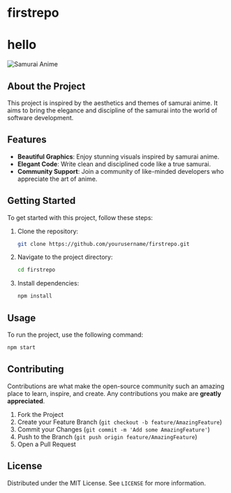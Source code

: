 # firstrepo
# hello
![Samurai Anime](https://example.com/samurai-anime.jpg)

## About the Project
This project is inspired by the aesthetics and themes of samurai anime. It aims to bring the elegance and discipline of the samurai into the world of software development.

## Features
- **Beautiful Graphics**: Enjoy stunning visuals inspired by samurai anime.
- **Elegant Code**: Write clean and disciplined code like a true samurai.
- **Community Support**: Join a community of like-minded developers who appreciate the art of anime.

## Getting Started
To get started with this project, follow these steps:

1. Clone the repository:
    ```sh
    git clone https://github.com/yourusername/firstrepo.git
    ```
2. Navigate to the project directory:
    ```sh
    cd firstrepo
    ```
3. Install dependencies:
    ```sh
    npm install
    ```

## Usage
To run the project, use the following command:
```sh
npm start
```

## Contributing
Contributions are what make the open-source community such an amazing place to learn, inspire, and create. Any contributions you make are **greatly appreciated**.

1. Fork the Project
2. Create your Feature Branch (`git checkout -b feature/AmazingFeature`)
3. Commit your Changes (`git commit -m 'Add some AmazingFeature'`)
4. Push to the Branch (`git push origin feature/AmazingFeature`)
5. Open a Pull Request

## License
Distributed under the MIT License. See `LICENSE` for more information.

